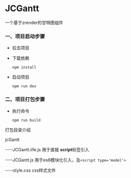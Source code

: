 # JCGantt

一个基于zrender的甘特图组件

### 一、项目启动步骤

- 拉去项目

- 下载依赖

  `npm install`

- 启动项目

  `npm run dev`

### 二、项目打包步骤

- 执行命令

  `npm run build`

打包目录介绍

jcGantt

----JCGantt.iife.js 用于直接 **script**标签引入

----JCGantt.js 用于es6模块化引入，及`<script type='model'>`

----style.css css样式文件